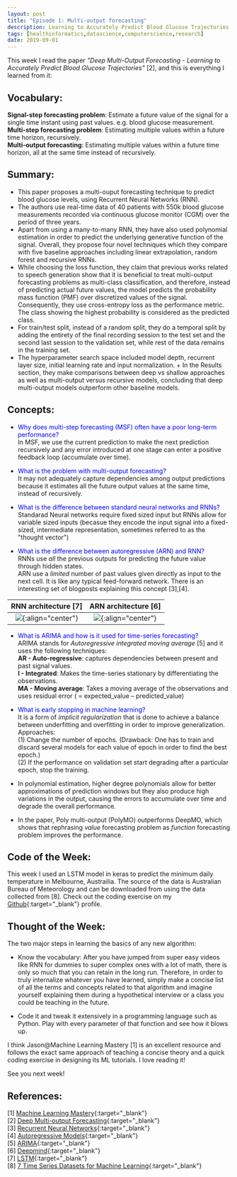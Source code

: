 ```yaml
---
layout: post
title: "Episode 1: Multi-output forecasting"
description: Learning to Accurately Predict Blood Glucose Trajectories
tags: [healthinformatics,datascience,computerscience,research]
date: 2019-09-01
---
```


This week I read the paper *"Deep Multi-Output Forecasting - Learning to Accurately Predict Blood Glucose Trajectories"* [2], and this is everything I learned from it:

## Vocabulary:
**Signal-step forecasting problem**: Estimate a future value of the signal for a single time instant using past values. e.g. blood glucose measurement.  
**Multi-step forecasting problem**: Estimating multiple values within a future time horizon, recursively.  
**Multi-output forecasting**: Estimating multiple values within a future time horizon, all at the same time instead of   recursively.

## Summary: 
+ This paper proposes a multi-ouput forecasting technique to predict blood glucose levels, using Recurrent Neural Networks (RNN).
+ The authors use real-time data of 40 patients with 550k blood glucose measurements recorded via continuous glucose monitor (CGM) over the period of three years. 
+ Apart from using a many-to-many RNN, they have also used polynomial estimation in order to predict the underlying generative function of the signal. Overall, they propose four novel techniques which they compare with five baseline approaches including linear extrapolation, random forest and recursive RNNs. 
+ While choosing the loss function, they claim that previous works related to speech generation show that it is beneficial to treat multi-output forecasting problems as multi-class classification, and therefore, instead of predicting actual future values, the model predicts the probability mass function (PMF) over discretized values of the signal. Consequently, they use cross-entropy loss as the performance metric. The class showing the highest probability is considered as the predicted class. 
+ For train/test split, instead of a random split, they do a temporal split by adding the entirety of the final recording session to the test set and the second last session to the validation set, while rest of the data remains in the training set. 
+ The hyperparameter search space included model depth, recurrent layer size, initial learning rate and input normalization. + In the Results section, they make comparisons between deep vs shallow approaches as well as multi-output versus recursive models, concluding that deep multi-output models outperform other baseline models.

## Concepts:  
+ <span style="color:blue">Why does multi-step forecasting (MSF) often have a poor long-term performance?</span>  
In MSF, we use the current prediction to make the next prediction recursively and any error introduced at one stage can enter a positive feedback loop (accumulate over time).
  
+ <span style="color:blue">What is the problem with multi-output forecasting?</span>  
It may not adequately capture dependencies among output predictions because it estimates all the future output values at the same time, instead of recursively.

+ <span style="color:blue">What is the difference between standard neural networks and RNNs?</span>  
Standarad Neural networks require fixed sized input but RNNs allow for variable sized inputs (becasue they encode the input signal into a fixed-sized, intermediate representation, sometimes referred to as the "thought vector")
  
+ <span style="color:blue">What is the difference between autoregressive (ARN) and RNN?</span>  
RNNs use *all* the previous outputs for predicting the future value through hidden states.  
ARN use a *limited* number of past values given directly as input to the next cell. It is like any typical feed-forward network. There is an interesting set of blogposts explaining this concept [3],[4].

RNN architecture [7]       | ARN architecture [6]       
:-------------------------:|:-------------------------:
![](https://miro.medium.com/max/1722/1*SAuwuiKBhzR4tBhr54mYkA.png){:align="center"} |  ![](https://storage.googleapis.com/deepmind-live-cms/documents/BlogPost-Fig2-Anim-160908-r01.gif){:align="center"} 
  

+ <span style="color:blue">What is ARIMA and how is it used for time-series forecasting?</span>     
ARIMA stands for *Autoregressive integrated moving average* [5] and it uses the following techniques:    
**AR - Auto-regressive**: captures dependencies between present and past signal values.  
**I - Integrated**: Makes the time-series stationary by differentiating the observations.   
**MA - Moving average**: Takes a moving average of the observations and uses residual error ( = expected_value –    predicted_value)

 + <span style="color:blue">What is early stopping in machine learning?</span>  
It is a form of *implicit regularization* that is done to achieve a balance between underfitting and overfitting in order to improve generalization. Approaches:  
(1) Change the number of epochs. (Drawback: One has to train and discard several models for each value of epoch in order to find the best epoch.)  
(2) If the performance on validation set start degrading after a particular epoch, stop the training.

+ In polynomial estimation, higher degree polynomials allow for better approximations of prediction windows but they also produce high variations in the output, causing the errors to accumulate over time and degrade the overall performance.

+ In the paper, Poly multi-output (PolyMO) outperforms DeepMO, which shows that rephrasing *value* forecasting problem as 
*function* forecasting problem improves the performance. 

## Code of the Week:
This week I used an LSTM model in keras to predict the minimum daily temperature in Melbourne, Austrailia. The source of the data is Australian Bureau of Meteorology and can be downloaded from  using the data collected from [8]. Check out the coding exercise on my [Github](https://github.com/hadiahameed/Data-science-blog/tree/master/Episode1-Time-series-forecasting-LSTM){:target="_blank"} profile.

## Thought of the Week:  
The two major steps in learning the basics of any new algorithm:  

+ Know the vocabulary: After you have jumped from super easy videos like RNN for dummies to super complex ones with a lot of math, there is only so much that you can retain in the long run. Therefore, in order to truly internalize whatever you have learned, simply make a concise list of all the terms and concepts related to that algorithm and imagine yourself explaining them during a hypothetical interview or a class you could be teaching in the future.  

+ Code it and tweak it extensively in a programming language such as Python. Play with every parameter of that function and see how it blows up.  

I think Jason@Machine Learning Mastery [1] is an excellent resource and follows the exact same approach of teaching a concise theory and a quick coding exercise in designing its ML tutorials. I love reading it!  

See you next week!


## References:
[1] [Machine Learning Mastery](https://machinelearningmastery.com){:target="_blank"}  
[2] [Deep Multi-output Forecasting](https://arxiv.org/abs/1806.05357){:target="_blank"}   
[3] [Recurrent Neural Networks](https://bair.berkeley.edu/blog/2018/08/06/recurrent/){:target="_blank"}   
[4] [Autoregressive Models](https://eigenfoo.xyz/deep-autoregressive-models/){:target="_blank"}    
[5] [ARIMA](https://machinelearningmastery.com/arima-for-time-series-forecasting-with-python/){:target="_blank"}     
[6] [Deepmind](https://deepmind.com/blog/wavenet-generative-model-raw-audio/){:target="_blank"}    
[7] [LSTM](https://medium.com/@kangeugine/long-short-term-memory-lstm-concept-cb3283934359){:target="_blank"}  
[8] [7 Time Series Datasets for Machine Learning](https://machinelearningmastery.com/time-series-datasets-for-machine-learning/){:target="_blank"}  
